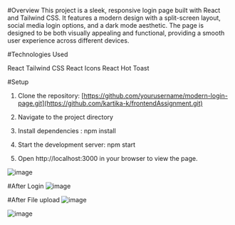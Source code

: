 #Overview
This project is a sleek, responsive login page built with React and Tailwind CSS. It features a modern design with a split-screen layout, social media login options, and a dark mode aesthetic. The page is designed to be both visually appealing and functional, providing a smooth user experience across different devices.

#Technologies Used

React
Tailwind CSS
React Icons
React Hot Toast

#Setup

1. Clone the repository:
   [https://github.com/yourusername/modern-login-page.git](https://github.com/kartika-k/frontendAssignment.git)

3. Navigate to the project directory
4. Install dependencies :
   npm install
5. Start the development server:
    npm start
6. Open http://localhost:3000 in your browser to view the page.

![image](https://github.com/user-attachments/assets/bb2c2102-b431-4493-aaca-734e11aa4098)

#After Login
![image](https://github.com/user-attachments/assets/f3230ad2-4f73-4958-9d11-171bee502d14)

#After File upload 
![image](https://github.com/user-attachments/assets/b0d690ed-64b6-4ccb-99cf-39739f854726)

![image](https://github.com/user-attachments/assets/7c136fb3-e8df-474e-a7fc-56b88eb1235d)








